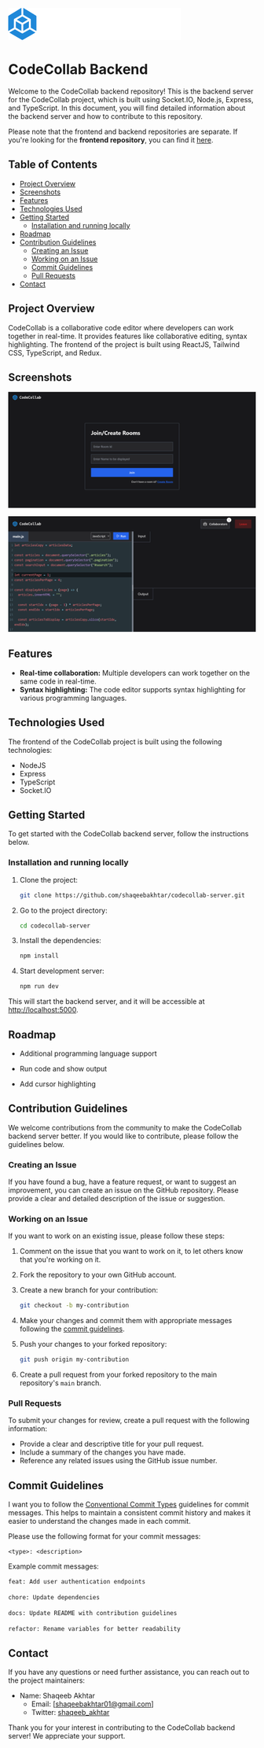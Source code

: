 ![Logo](./images/codecollab-logo.png)

# CodeCollab Backend

Welcome to the CodeCollab backend repository! This is the backend server for the CodeCollab project, which is built using Socket.IO, Node.js, Express, and TypeScript. In this document, you will find detailed information about the backend server and how to contribute to this repository.

Please note that the frontend and backend repositories are separate. If you're looking for the **frontend repository**, you can find it [here](https://github.com/shaqeebakhtar/codecollab).

## Table of Contents

- [Project Overview](#project-overview)
- [Screenshots](#screenshots)
- [Features](#features)
- [Technologies Used](#technologies-used)
- [Getting Started](#getting-started)
  - [Installation and running locally](#installation-and-running-locally)
- [Roadmap](#roadmap)
- [Contribution Guidelines](#contribution-guidelines)
  - [Creating an Issue](#creating-an-issue)
  - [Working on an Issue](#working-on-an-issue)
  - [Commit Guidelines](#commit-guidelines)
  - [Pull Requests](#pull-requests)
- [Contact](#contact)

## Project Overview

CodeCollab is a collaborative code editor where developers can work together in real-time. It provides features like collaborative editing, syntax highlighting. The frontend of the project is built using ReactJS, Tailwind CSS, TypeScript, and Redux.

## Screenshots

![App Screenshot](./images/codecollab-login.png)

![App Screenshot](./images/codecollab-editor.png)

## Features

- **Real-time collaboration:** Multiple developers can work together on the same code in real-time.
- **Syntax highlighting:** The code editor supports syntax highlighting for various programming languages.

## Technologies Used

The frontend of the CodeCollab project is built using the following technologies:

- NodeJS
- Express
- TypeScript
- Socket.IO

## Getting Started

To get started with the CodeCollab backend server, follow the instructions below.

### Installation and running locally

1. Clone the project:

   ```bash
   git clone https://github.com/shaqeebakhtar/codecollab-server.git
   ```

2. Go to the project directory:

   ```bash
   cd codecollab-server
   ```

3. Install the dependencies:

   ```bash
   npm install
   ```

4. Start development server:

   ```bash
   npm run dev
   ```

This will start the backend server, and it will be accessible at [http://localhost:5000](http://localhost:5000).

## Roadmap

- Additional programming language support

- Run code and show output

- Add cursor highlighting

## Contribution Guidelines

We welcome contributions from the community to make the CodeCollab backend server better. If you would like to contribute, please follow the guidelines below.

### Creating an Issue

If you have found a bug, have a feature request, or want to suggest an improvement, you can create an issue on the GitHub repository. Please provide a clear and detailed description of the issue or suggestion.

### Working on an Issue

If you want to work on an existing issue, please follow these steps:

1. Comment on the issue that you want to work on it, to let others know that you're working on it.
2. Fork the repository to your own GitHub account.
3. Create a new branch for your contribution:

   ```bash
   git checkout -b my-contribution
   ```

4. Make your changes and commit them with appropriate messages following the [commit guidelines](#commit-guidelines).
5. Push your changes to your forked repository:

   ```bash
   git push origin my-contribution
   ```

6. Create a pull request from your forked repository to the main repository's `main` branch.

### Pull Requests

To submit your changes for review, create a pull request with the following information:

- Provide a clear and descriptive title for your pull request.
- Include a summary of the changes you have made.
- Reference any related issues using the GitHub issue number.

## Commit Guidelines

I want you to follow the [Conventional Commit Types](https://github.com/pvdlg/conventional-commit-types) guidelines for commit messages. This helps to maintain a consistent commit history and makes it easier to understand the changes made in each commit.

Please use the following format for your commit messages:

```
<type>: <description>
```

Example commit messages:

```
feat: Add user authentication endpoints

chore: Update dependencies

docs: Update README with contribution guidelines

refactor: Rename variables for better readability
```

## Contact

If you have any questions or need further assistance, you can reach out to the project maintainers:

- Name: Shaqeeb Akhtar
  - Email: [shaqeebakhtar01@gmail.com]
  - Twitter: [shaqeeb_akhtar](https://twitter.com/shaqeeb_akhtar)

Thank you for your interest in contributing to the CodeCollab backend server! We appreciate your support.
